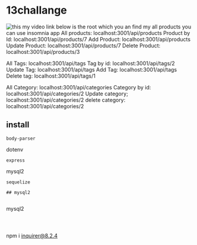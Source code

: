 # 13challange
![this my video link](https://www.youtube.com/watch?v=Vef6fC2r8Ic)
below is the root which you an find my all products
you can use insomnia app
All products: localhost:3001/api/products
Product by Id: localhost:3001/api/products/7
Add Product: localhost:3001/api/products
Update Product: localhost:3001/api/products/7
Delete Product: localhost:3001/api/products/3

All Tags: localhost:3001/api/tags
Tag by id: localhost:3001/api/tags/2
Update Tag: localhost:3001/api/tags
Add Tag: localhost:3001/api/tags
Delete tag: localhost:3001/api/tags/1

All Category: localhost:3001/api/categories
Category by id: localhost:3001/api/categories/2
Update category; localhost:3001/api/categories/2
delete category: localhost:3001/api/categories/2

## install

```
body-parser

```
dotenv

```
express

```
mysql2


```
sequelize

## mysql2

```

```

```
mysql2
```



```
npm i inquirer@8.2.4
```
